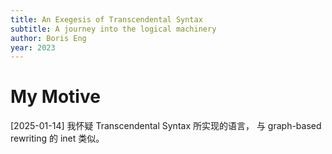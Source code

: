 ```yaml
---
title: An Exegesis of Transcendental Syntax
subtitle: A journey into the logical machinery
author: Boris Eng
year: 2023
---
```


# My Motive

[2025-01-14] 我怀疑 Transcendental Syntax 所实现的语言，
与 graph-based rewriting 的 inet 类似。
